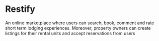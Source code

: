 # Restify
An online marketplace where users can search, book, comment and rate short term lodging experiences. Moreover, property owners can create listings for their rental units and accept reservations from users
